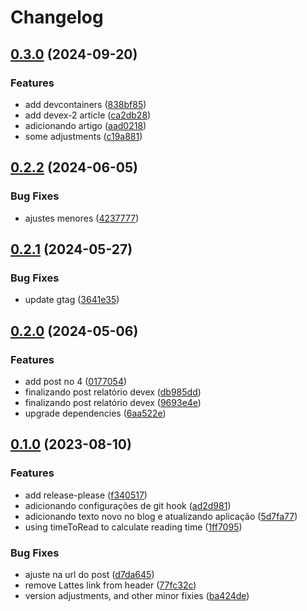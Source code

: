 # Changelog

## [0.3.0](https://github.com/giovanebribeiro/mypage/compare/v0.2.2...v0.3.0) (2024-09-20)


### Features

* add devcontainers ([838bf85](https://github.com/giovanebribeiro/mypage/commit/838bf85f3b5f007a0f2d18d29aca1721eb9af55c))
* add devex-2 article ([ca2db28](https://github.com/giovanebribeiro/mypage/commit/ca2db2856ae878f52638196ecd60190dee8fa3c7))
* adicionando artigo ([aad0218](https://github.com/giovanebribeiro/mypage/commit/aad0218a5c5a1415a10c86a0283fde625b53daa0))
* some adjustments ([c19a881](https://github.com/giovanebribeiro/mypage/commit/c19a881fb33b5aa941ec6e2c58dadc5ec670ac42))

## [0.2.2](https://github.com/giovanebribeiro/mypage/compare/v0.2.1...v0.2.2) (2024-06-05)


### Bug Fixes

* ajustes menores ([4237777](https://github.com/giovanebribeiro/mypage/commit/4237777b821774c167fa2e2c8384bfeb87ed937a))

## [0.2.1](https://github.com/giovanebribeiro/mypage/compare/v0.2.0...v0.2.1) (2024-05-27)


### Bug Fixes

* update gtag ([3641e35](https://github.com/giovanebribeiro/mypage/commit/3641e3590da1aa484c1f5442a6cc0aca14f03dac))

## [0.2.0](https://github.com/giovanebribeiro/mypage/compare/v0.1.0...v0.2.0) (2024-05-06)


### Features

* add post no 4 ([0177054](https://github.com/giovanebribeiro/mypage/commit/017705418ccc05808fd1463aa064a9752adc8d51))
* finalizando post relatório devex ([db985dd](https://github.com/giovanebribeiro/mypage/commit/db985dd51ded679da9adf4a346f6747868781e89))
* finalizando post relatório devex ([9693e4e](https://github.com/giovanebribeiro/mypage/commit/9693e4e9a08220f2e4bc085bb3dfe03209db8339))
* upgrade dependencies ([6aa522e](https://github.com/giovanebribeiro/mypage/commit/6aa522e857d0a7468bbeaa5e5398d9ec8a85f10b))

## [0.1.0](https://github.com/giovanebribeiro/mypage/compare/v0.0.0...v0.1.0) (2023-08-10)


### Features

* add release-please ([f340517](https://github.com/giovanebribeiro/mypage/commit/f34051757d9f4623c52f16977afc7ba835768c09))
* adicionando configurações de git hook ([ad2d981](https://github.com/giovanebribeiro/mypage/commit/ad2d9818ef95d855fd29d4eb98993d69a32712c4))
* adicionando texto novo no blog e atualizando aplicação ([5d7fa77](https://github.com/giovanebribeiro/mypage/commit/5d7fa778651792b02e3bc2aecadf31ffd7346c5e))
* using timeToRead to calculate reading time ([1ff7095](https://github.com/giovanebribeiro/mypage/commit/1ff709538f447bc42f3e58703865b9cf46c595a2))


### Bug Fixes

* ajuste na url do post ([d7da645](https://github.com/giovanebribeiro/mypage/commit/d7da6450ca88ed55b62e8609ff9abc3052a96dd2))
* remove Lattes link from header ([77fc32c](https://github.com/giovanebribeiro/mypage/commit/77fc32c5ea08b209c9a042e8090a01c246c8c5a5))
* version adjustments, and other minor fixies ([ba424de](https://github.com/giovanebribeiro/mypage/commit/ba424dedd64dc99c36303668e69377e86aeb2a60))
